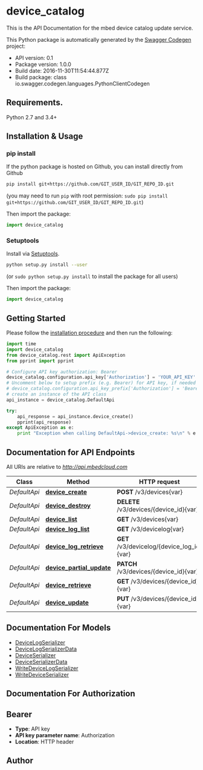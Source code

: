 # device_catalog
This is the API Documentation for the mbed device catalog update service.

This Python package is automatically generated by the [Swagger Codegen](https://github.com/swagger-api/swagger-codegen) project:

- API version: 0.1
- Package version: 1.0.0
- Build date: 2016-11-30T11:54:44.877Z
- Build package: class io.swagger.codegen.languages.PythonClientCodegen

## Requirements.

Python 2.7 and 3.4+

## Installation & Usage
### pip install

If the python package is hosted on Github, you can install directly from Github

```sh
pip install git+https://github.com/GIT_USER_ID/GIT_REPO_ID.git
```
(you may need to run `pip` with root permission: `sudo pip install git+https://github.com/GIT_USER_ID/GIT_REPO_ID.git`)

Then import the package:
```python
import device_catalog 
```

### Setuptools

Install via [Setuptools](http://pypi.python.org/pypi/setuptools).

```sh
python setup.py install --user
```
(or `sudo python setup.py install` to install the package for all users)

Then import the package:
```python
import device_catalog
```

## Getting Started

Please follow the [installation procedure](#installation--usage) and then run the following:

```python
import time
import device_catalog
from device_catalog.rest import ApiException
from pprint import pprint

# Configure API key authorization: Bearer
device_catalog.configuration.api_key['Authorization'] = 'YOUR_API_KEY'
# Uncomment below to setup prefix (e.g. Bearer) for API key, if needed
# device_catalog.configuration.api_key_prefix['Authorization'] = 'Bearer'
# create an instance of the API class
api_instance = device_catalog.DefaultApi

try:
    api_response = api_instance.device_create()
    pprint(api_response)
except ApiException as e:
    print "Exception when calling DefaultApi->device_create: %s\n" % e

```

## Documentation for API Endpoints

All URIs are relative to *http://api.mbedcloud.com*

Class | Method | HTTP request | Description
------------ | ------------- | ------------- | -------------
*DefaultApi* | [**device_create**](docs/DefaultApi.md#device_create) | **POST** /v3/devices{var} | 
*DefaultApi* | [**device_destroy**](docs/DefaultApi.md#device_destroy) | **DELETE** /v3/devices/{device_id}{var} | 
*DefaultApi* | [**device_list**](docs/DefaultApi.md#device_list) | **GET** /v3/devices{var} | 
*DefaultApi* | [**device_log_list**](docs/DefaultApi.md#device_log_list) | **GET** /v3/devicelog{var} | 
*DefaultApi* | [**device_log_retrieve**](docs/DefaultApi.md#device_log_retrieve) | **GET** /v3/devicelog/{device_log_id}{var} | 
*DefaultApi* | [**device_partial_update**](docs/DefaultApi.md#device_partial_update) | **PATCH** /v3/devices/{device_id}{var} | 
*DefaultApi* | [**device_retrieve**](docs/DefaultApi.md#device_retrieve) | **GET** /v3/devices/{device_id}{var} | 
*DefaultApi* | [**device_update**](docs/DefaultApi.md#device_update) | **PUT** /v3/devices/{device_id}{var} | 


## Documentation For Models

 - [DeviceLogSerializer](docs/DeviceLogSerializer.md)
 - [DeviceLogSerializerData](docs/DeviceLogSerializerData.md)
 - [DeviceSerializer](docs/DeviceSerializer.md)
 - [DeviceSerializerData](docs/DeviceSerializerData.md)
 - [WriteDeviceLogSerializer](docs/WriteDeviceLogSerializer.md)
 - [WriteDeviceSerializer](docs/WriteDeviceSerializer.md)


## Documentation For Authorization


## Bearer

- **Type**: API key
- **API key parameter name**: Authorization
- **Location**: HTTP header


## Author



